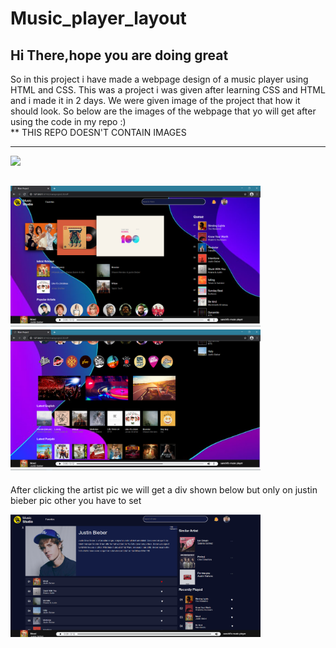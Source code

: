 # Music_player_layout
## Hi There,hope you are doing great 

So in this project i have made a webpage design of a music player using HTML and CSS. This was a project i was given after learning CSS and HTML and i made it in 2 days. We were given image of the project that how it should look. So below are the images of the webpage that yo will get after using the code in my repo :)<br>
** THIS REPO DOESN'T CONTAIN IMAGES
<hr>
<img src="https://media3.giphy.com/media/TI4MVNucc2bWJBLRQg/giphy.gif?cid=ecf05e47mi3ywltvp2lsbv8hmgj3ooid6fuj4bj6jywir9vr&rid=giphy.gif" width="250">
<h2>
<img src="https://github.com/sanchitpasricha/Music_player_layout/blob/sanchit/readmepic1.png.png" width = "400">&nbsp
<img src="https://github.com/sanchitpasricha/Music_player_layout/blob/sanchit/readmepic2.png.png" width = "400">
</h2>

After clicking the artist pic we will get a div shown below but only on justin bieber pic other you have to set 

<img src="https://github.com/sanchitpasricha/Music_player_layout/blob/main/readmepic3.png?raw=true" width = "400" margin-top = "10">
